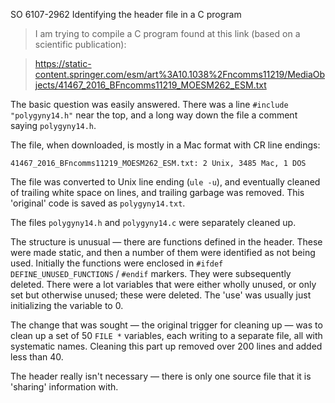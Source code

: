 SO 6107-2962 Identifying the header file in a C program

> I am trying to compile a C program found at this link (based on a
> scientific publication):

> https://static-content.springer.com/esm/art%3A10.1038%2Fncomms11219/MediaObjects/41467_2016_BFncomms11219_MOESM262_ESM.txt

The basic question was easily answered.
There was a line `#include "polygyny14.h"` near the top, and a long way
down the file a comment saying `polygyny14.h`.

The file, when downloaded, is mostly in a Mac format with CR line
endings:

    41467_2016_BFncomms11219_MOESM262_ESM.txt: 2 Unix, 3485 Mac, 1 DOS

The file was converted to Unix line ending (`ule -u`), and eventually
cleaned of trailing white space on lines, and trailing garbage was
removed.
This 'original' code is saved as `polygyny14.txt`.

The files `polygyny14.h` and `polygyny14.c` were separately cleaned up.

The structure is unusual — there are functions defined in the header.
These were made static, and then a number of them were identified as not
being used.
Initially the functions were enclosed in `#ifdef
DEFINE_UNUSED_FUNCTIONS` / `#endif` markers.
They were subsequently deleted.
There were a lot variables that were either wholly unused, or only set
but otherwise unused; these were deleted.
The 'use' was usually just initializing the variable to 0.

The change that was sought &mdash; the original trigger for cleaning up
&mdash; was to clean up a set of 50 `FILE *` variables, each writing to
a separate file, all with systematic names.
Cleaning this part up removed over 200 lines and added less than 40.

The header really isn't necessary — there is only one source file that
it is 'sharing' information with.
